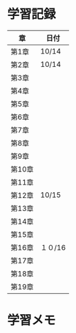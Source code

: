 # 学習記録
| 章     | 日付       |
|--------|------------|
| 第1章  |     10/14       |
| 第2章  |     10/14       |
| 第3章  |            |
| 第4章  |            |
| 第5章  |            |
| 第6章  |            |
| 第7章  |            |
| 第8章  |            |
| 第9章  |            |
| 第10章 |            |
| 第11章 |            |
| 第12章 |   10/15         |
| 第13章 |            |
| 第14章 |            |
| 第15章 |            |
| 第16章 |       １０/16     |
| 第17章 |            |
| 第18章 |            |
| 第19章 |            |

# 学習メモ
